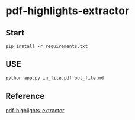 # pdf-highlights-extractor
## Start
`pip install -r requirements.txt`
## USE
`python app.py in_file.pdf out_file.md`

## Reference
[pdf-highlights-extractor](https://github.com/jtzcode/python-useful-tools)